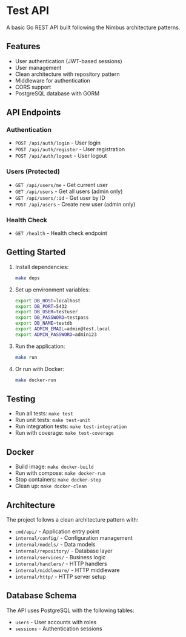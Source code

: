 # Test API

A basic Go REST API built following the Nimbus architecture patterns.

## Features

- User authentication (JWT-based sessions)
- User management
- Clean architecture with repository pattern
- Middleware for authentication
- CORS support
- PostgreSQL database with GORM

## API Endpoints

### Authentication
- `POST /api/auth/login` - User login
- `POST /api/auth/register` - User registration
- `POST /api/auth/logout` - User logout

### Users (Protected)
- `GET /api/users/me` - Get current user
- `GET /api/users` - Get all users (admin only)
- `GET /api/users/:id` - Get user by ID
- `POST /api/users` - Create new user (admin only)

### Health Check
- `GET /health` - Health check endpoint

## Getting Started

1. Install dependencies:
   ```bash
   make deps
   ```

2. Set up environment variables:
   ```bash
   export DB_HOST=localhost
   export DB_PORT=5432
   export DB_USER=testuser
   export DB_PASSWORD=testpass
   export DB_NAME=testdb
   export ADMIN_EMAIL=admin@test.local
   export ADMIN_PASSWORD=admin123
   ```

3. Run the application:
   ```bash
   make run
   ```

4. Or run with Docker:
   ```bash
   make docker-run
   ```

## Testing

- Run all tests: `make test`
- Run unit tests: `make test-unit`
- Run integration tests: `make test-integration`
- Run with coverage: `make test-coverage`

## Docker

- Build image: `make docker-build`
- Run with compose: `make docker-run`
- Stop containers: `make docker-stop`
- Clean up: `make docker-clean`

## Architecture

The project follows a clean architecture pattern with:

- `cmd/api/` - Application entry point
- `internal/config/` - Configuration management
- `internal/models/` - Data models
- `internal/repository/` - Database layer
- `internal/services/` - Business logic
- `internal/handlers/` - HTTP handlers
- `internal/middleware/` - HTTP middleware
- `internal/http/` - HTTP server setup

## Database Schema

The API uses PostgreSQL with the following tables:
- `users` - User accounts with roles
- `sessions` - Authentication sessions
